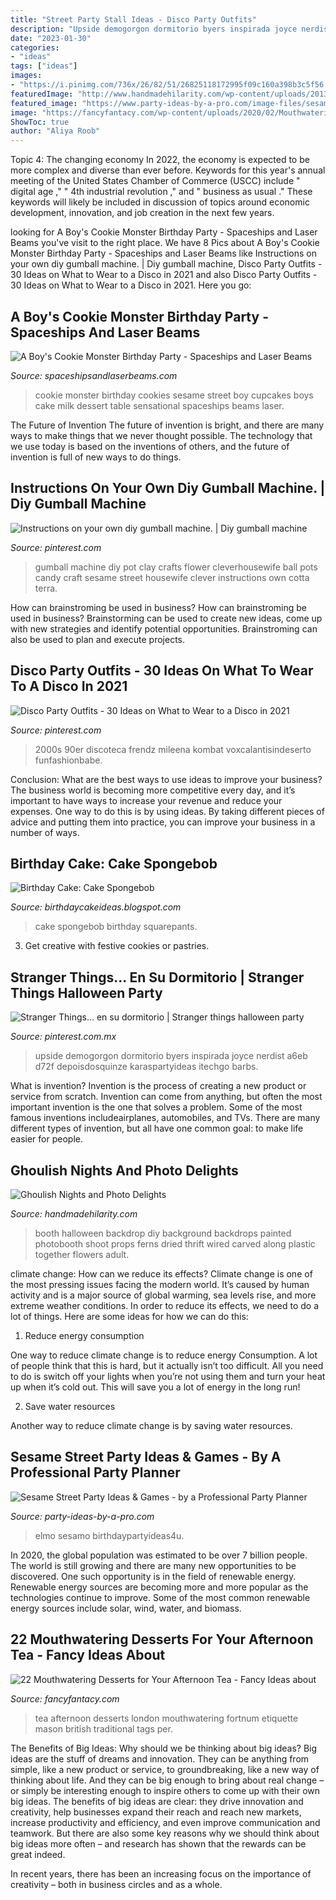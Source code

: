 ```yaml
---
title: "Street Party Stall Ideas - Disco Party Outfits"
description: "Upside demogorgon dormitorio byers inspirada joyce nerdist a6eb d72f depoisdosquinze karaspartyideas itechgo barbs"
date: "2023-01-30"
categories:
- "ideas"
tags: ["ideas"]
images:
- "https://i.pinimg.com/736x/26/82/51/26825118172995f09c160a398b3c5f56.jpg"
featuredImage: "http://www.handmadehilarity.com/wp-content/uploads/2013/10/09796ae77f34dc9e5f6932a8c6dc1132.jpg"
featured_image: "https://www.party-ideas-by-a-pro.com/image-files/sesamestreetdt4a.jpg"
image: "https://fancyfantacy.com/wp-content/uploads/2020/02/Mouthwatering-Desserts-for-Your-Afternoon-Tea-17.jpg"
ShowToc: true
author: "Aliya Roob"
---
```



Topic 4: The changing economy
In 2022, the economy is expected to be more complex and diverse than ever before. Keywords for this year's annual meeting of the United States Chamber of Commerce (USCC) include " digital age ," " 4th industrial revolution ," and " business as usual ." 
These keywords will likely be included in discussion of topics around economic development, innovation, and job creation in the next few years.

	

		
looking for A Boy&#039;s Cookie Monster Birthday Party - Spaceships and Laser Beams you've visit to the right place. We have 8 Pics about A Boy&#039;s Cookie Monster Birthday Party - Spaceships and Laser Beams like Instructions on your own diy gumball machine. | Diy gumball machine, Disco Party Outfits - 30 Ideas on What to Wear to a Disco in 2021 and also Disco Party Outfits - 30 Ideas on What to Wear to a Disco in 2021. Here you go:
		
    
## A Boy&#039;s Cookie Monster Birthday Party - Spaceships And Laser Beams

<img loading=lazy src="https://spaceshipsandlaserbeams.com/wp-content/uploads/2015/09/boys-sesame-street-cookie-monster-birthday-party-ideas.jpg" onerror="this.onerror=null;this.src='https://tse2.mm.bing.net/th?id=OIP.KCv3rwKiUZ_Lbus1qkEvXAHaLH&amp;pid=15.1';" alt="A Boy&#039;s Cookie Monster Birthday Party - Spaceships and Laser Beams">

_Source: spaceshipsandlaserbeams.com_

>cookie monster birthday cookies sesame street boy cupcakes boys cake milk dessert table sensational spaceships beams laser. 

	

The Future of Invention
The future of invention is bright, and there are many ways to make things that we never thought possible. The technology that we use today is based on the inventions of others, and the future of invention is full of new ways to do things.

    
## Instructions On Your Own Diy Gumball Machine. | Diy Gumball Machine

<img loading=lazy src="https://i.pinimg.com/736x/5f/d5/d9/5fd5d97498b14d2aa25928aafbd258b2--candy-land-party-sesame-street-party.jpg" onerror="this.onerror=null;this.src='https://tse2.mm.bing.net/th?id=OIP.2KqrGkSQzSyk-XZeTx7rhwHaLw&amp;pid=15.1';" alt="Instructions on your own diy gumball machine. | Diy gumball machine">

_Source: pinterest.com_

>gumball machine diy pot clay crafts flower cleverhousewife ball pots candy craft sesame street housewife clever instructions own cotta terra. 

	

How can brainstroming be used in business?
How can brainstroming be used in business? Brainstorming can be used to create new ideas, come up with new strategies and identify potential opportunities. Brainstroming can also be used to plan and execute projects.

    
## Disco Party Outfits - 30 Ideas On What To Wear To A Disco In 2021

<img loading=lazy src="https://i.pinimg.com/736x/26/82/51/26825118172995f09c160a398b3c5f56.jpg" onerror="this.onerror=null;this.src='https://tse4.mm.bing.net/th?id=OIP.PXdReHeqOAeId6fHFiEf3wHaNL&amp;pid=15.1';" alt="Disco Party Outfits - 30 Ideas on What to Wear to a Disco in 2021">

_Source: pinterest.com_

>2000s 90er discoteca frendz mileena kombat voxcalantisindeserto funfashionbabe. 

	

Conclusion: What are the best ways to use ideas to improve your business?
The business world is becoming more competitive every day, and it’s important to have ways to increase your revenue and reduce your expenses. One way to do this is by using ideas. By taking different pieces of advice and putting them into practice, you can improve your business in a number of ways.

    
## Birthday Cake: Cake Spongebob

<img loading=lazy src="https://1.bp.blogspot.com/_U56yhynHDXY/TBNa1TU6EPI/AAAAAAAABVg/yA9HAqXfmto/s1600/Spongebob+Squarepants+cake+2.JPG" onerror="this.onerror=null;this.src='https://tse1.mm.bing.net/th?id=OIP.aO_xeHnUIEP0BNoMSb4l7QHaJ4&amp;pid=15.1';" alt="Birthday Cake: Cake Spongebob">

_Source: birthdaycakeideas.blogspot.com_

>cake spongebob birthday squarepants. 

	

3. Get creative with festive cookies or pastries.

    
## Stranger Things... En Su Dormitorio | Stranger Things Halloween Party

<img loading=lazy src="https://i.pinimg.com/736x/08/05/6a/08056a4791ac434cb2f1a5884561451a.jpg" onerror="this.onerror=null;this.src='https://tse3.mm.bing.net/th?id=OIP.USyDgSwmiRksq5K1DsZucgHaJ3&amp;pid=15.1';" alt="Stranger Things... en su dormitorio | Stranger things halloween party">

_Source: pinterest.com.mx_

>upside demogorgon dormitorio byers inspirada joyce nerdist a6eb d72f depoisdosquinze karaspartyideas itechgo barbs. 

	

What is invention?
Invention is the process of creating a new product or service from scratch. Invention can come from anything, but often the most important invention is the one that solves a problem. Some of the most famous inventions includeairplanes, automobiles, and TVs. There are many different types of invention, but all have one common goal: to make life easier for people.

    
## Ghoulish Nights And Photo Delights

<img loading=lazy src="http://www.handmadehilarity.com/wp-content/uploads/2013/10/09796ae77f34dc9e5f6932a8c6dc1132.jpg" onerror="this.onerror=null;this.src='https://tse1.mm.bing.net/th?id=OIP.f6p7-ok1xYL2FcQh3GyC1QHaFj&amp;pid=15.1';" alt="Ghoulish Nights and Photo Delights">

_Source: handmadehilarity.com_

>booth halloween backdrop diy background backdrops painted photobooth shoot props ferns dried thrift wired carved along plastic together flowers adult. 

	

climate change: How can we reduce its effects?
Climate change is one of the most pressing issues facing the modern world. It’s caused by human activity and is a major source of global warming, sea levels rise, and more extreme weather conditions. In order to reduce its effects, we need to do a lot of things. Here are some ideas for how we can do this:
1) Reduce energy consumption

One way to reduce climate change is to reduce energy Consumption. A lot of people think that this is hard, but it actually isn’t too difficult. All you need to do is switch off your lights when you’re not using them and turn your heat up when it’s cold out. This will save you a lot of energy in the long run! 

2) Save water resources

Another way to reduce climate change is by saving water resources.

    
## Sesame Street Party Ideas &amp; Games - By A Professional Party Planner

<img loading=lazy src="https://www.party-ideas-by-a-pro.com/image-files/sesamestreetdt4a.jpg" onerror="this.onerror=null;this.src='https://tse4.mm.bing.net/th?id=OIP.kvU4Eir-ZLREWjvU1oWyfAAAAA&amp;pid=15.1';" alt="Sesame Street Party Ideas &amp; Games - by a Professional Party Planner">

_Source: party-ideas-by-a-pro.com_

>elmo sesamo birthdaypartyideas4u. 

	

In 2020, the global population was estimated to be over 7 billion people. The world is still growing and there are many new opportunities to be discovered. One such opportunity is in the field of renewable energy. Renewable energy sources are becoming more and more popular as the technologies continue to improve. Some of the most common renewable energy sources include solar, wind, water, and biomass.

    
## 22 Mouthwatering Desserts For Your Afternoon Tea - Fancy Ideas About

<img loading=lazy src="https://fancyfantacy.com/wp-content/uploads/2020/02/Mouthwatering-Desserts-for-Your-Afternoon-Tea-17.jpg" onerror="this.onerror=null;this.src='https://tse3.mm.bing.net/th?id=OIP.Ty695k_ql041vu0e820jnQHaLG&amp;pid=15.1';" alt="22 Mouthwatering Desserts for Your Afternoon Tea - Fancy Ideas about">

_Source: fancyfantacy.com_

>tea afternoon desserts london mouthwatering fortnum etiquette mason british traditional tags per. 

	

The Benefits of Big Ideas: Why should we be thinking about big ideas?
Big ideas are the stuff of dreams and innovation. They can be anything from simple, like a new product or service, to groundbreaking, like a new way of thinking about life. And they can be big enough to bring about real change – or simply be interesting enough to inspire others to come up with their own big ideas.
The benefits of big ideas are clear: they drive innovation and creativity, help businesses expand their reach and reach new markets, increase productivity and efficiency, and even improve communication and teamwork. But there are also some key reasons why we should think about big ideas more often – and research has shown that the rewards can be great indeed.

In recent years, there has been an increasing focus on the importance of creativity – both in business circles and as a whole.

